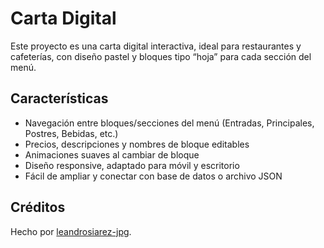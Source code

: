 # Carta Digital

Este proyecto es una carta digital interactiva, ideal para restaurantes y cafeterías, con diseño pastel y bloques tipo “hoja” para cada sección del menú.

## Características

- Navegación entre bloques/secciones del menú (Entradas, Principales, Postres, Bebidas, etc.)
- Precios, descripciones y nombres de bloque editables
- Animaciones suaves al cambiar de bloque
- Diseño responsive, adaptado para móvil y escritorio
- Fácil de ampliar y conectar con base de datos o archivo JSON

## Créditos

Hecho por [leandrosiarez-jpg](https://github.com/leandrosiarez-jpg).
